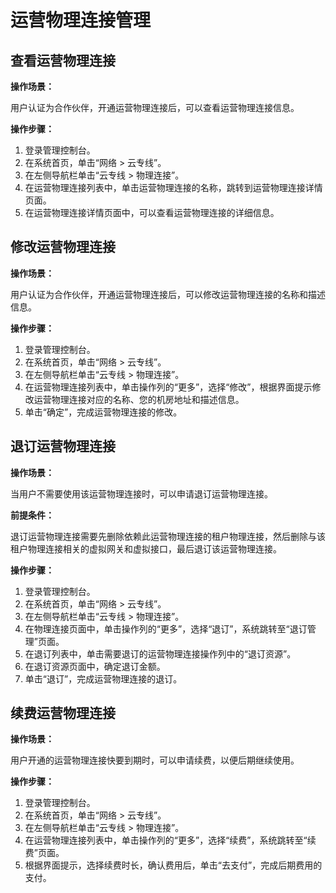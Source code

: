 # 运营物理连接管理<a name="zh-cn_topic_0166140219"></a>

## 查看运营物理连接<a name="section712219457715"></a>

**操作场景：**

用户认证为合作伙伴，开通运营物理连接后，可以查看运营物理连接信息。

**操作步骤：**

1.  登录管理控制台。
2.  在系统首页，单击“网络 \> 云专线”。
3.  在左侧导航栏单击“云专线 \> 物理连接”。
4.  在运营物理连接列表中，单击运营物理连接的名称，跳转到运营物理连接详情页面。
5.  在运营物理连接详情页面中，可以查看运营物理连接的详细信息。

## 修改运营物理连接<a name="section16671835785"></a>

**操作场景：**

用户认证为合作伙伴，开通运营物理连接后，可以修改运营物理连接的名称和描述信息。

**操作步骤：**

1.  登录管理控制台。
2.  在系统首页，单击“网络 \> 云专线”。
3.  在左侧导航栏单击“云专线 \> 物理连接”。
4.  在运营物理连接列表中，单击操作列的“更多”，选择“修改”，根据界面提示修改运营物理连接对应的名称、您的机房地址和描述信息。
5.  单击“确定”，完成运营物理连接的修改。

## 退订运营物理连接<a name="section1652185016812"></a>

**操作场景：**

当用户不需要使用该运营物理连接时，可以申请退订运营物理连接。

**前提条件：**

退订运营物理连接需要先删除依赖此运营物理连接的租户物理连接，然后删除与该租户物理连接相关的虚拟网关和虚拟接口，最后退订该运营物理连接。

**操作步骤：**

1.  登录管理控制台。
2.  在系统首页，单击“网络 \> 云专线”。
3.  在左侧导航栏单击“云专线 \> 物理连接”。
4.  在物理连接页面中，单击操作列的“更多”，选择“退订”，系统跳转至“退订管理”页面。
5.  在退订列表中，单击需要退订的运营物理连接操作列中的“退订资源”。
6.  在退订资源页面中，确定退订金额。
7.  单击“退订”，完成运营物理连接的退订。

## 续费运营物理连接<a name="section1777848896"></a>

**操作场景：**

用户开通的运营物理连接快要到期时，可以申请续费，以便后期继续使用。

**操作步骤：**

1.  登录管理控制台。
2.  在系统首页，单击“网络 \> 云专线”。
3.  在左侧导航栏单击“云专线 \> 物理连接”。
4.  在运营物理连接列表中，单击操作列的“更多”，选择“续费”，系统跳转至“续费”页面。
5.  根据界面提示，选择续费时长，确认费用后，单击“去支付”，完成后期费用的支付。

